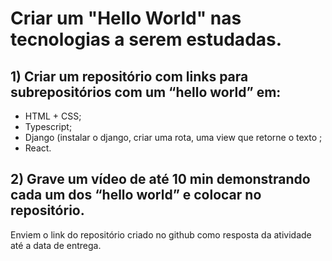 # Criar um "Hello World" nas tecnologias a serem estudadas.

## 1) Criar um repositório com links para subrepositórios com um “hello world” em:
- HTML + CSS;
- Typescript;
- Django (instalar o django, criar uma rota, uma view que retorne o texto ;
- React.

## 2) Grave um vídeo de até 10 min demonstrando cada um dos “hello world” e colocar no repositório.

Enviem o link do repositório criado no github como resposta da atividade até a data de entrega.
